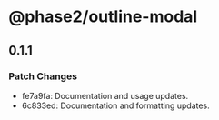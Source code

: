 # @phase2/outline-modal

## 0.1.1

### Patch Changes

- fe7a9fa: Documentation and usage updates.
- 6c833ed: Documentation and formatting updates.
